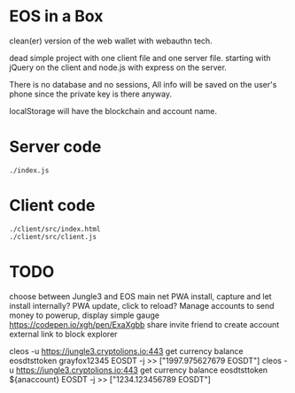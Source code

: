# EOS in a Box

clean(er) version of the web wallet with webauthn tech.

dead simple project with one client file and one server file.
starting with jQuery on the client and node.js with express on the server.

There is no database and no sessions, All info will be saved on the user's phone since the private key is there anyway.

localStorage will have the blockchain and account name.

# Server code

    ./index.js

# Client code

    ./client/src/index.html
    ./client/src/client.js

# TODO

choose between Jungle3 and EOS main net
PWA install, capture and let install internally?
PWA update, click to reload?
Manage accounts to send money to
powerup, display simple gauge
https://codepen.io/xgh/pen/ExaXgbb
share invite friend to create account
external link to block explorer


cleos -u https://jungle3.cryptolions.io:443 get currency balance eosdtsttoken grayfox12345 EOSDT -j >> ["1997.975627679 EOSDT"]
cleos -u https://jungle3.cryptolions.io:443 get currency balance eosdtsttoken ${anaccount} EOSDT -j >> ["1234.123456789 EOSDT"]


